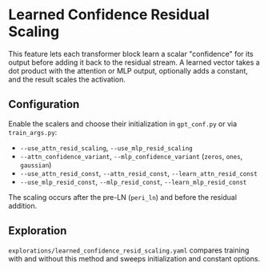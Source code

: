 # Learned Confidence Residual Scaling

This feature lets each transformer block learn a scalar "confidence" for its output before adding it back to the residual stream. A learned vector takes a dot product with the attention or MLP output, optionally adds a constant, and the result scales the activation.

## Configuration

Enable the scalers and choose their initialization in `gpt_conf.py` or via `train_args.py`:

- `--use_attn_resid_scaling`, `--use_mlp_resid_scaling`
- `--attn_confidence_variant`, `--mlp_confidence_variant` (`zeros`, `ones`, `gaussian`)
- `--use_attn_resid_const`, `--attn_resid_const`, `--learn_attn_resid_const`
- `--use_mlp_resid_const`, `--mlp_resid_const`, `--learn_mlp_resid_const`

The scaling occurs after the pre-LN (`peri_ln`) and before the residual addition.

## Exploration

`explorations/learned_confidence_resid_scaling.yaml` compares training with and without this method and sweeps initialization and constant options.
